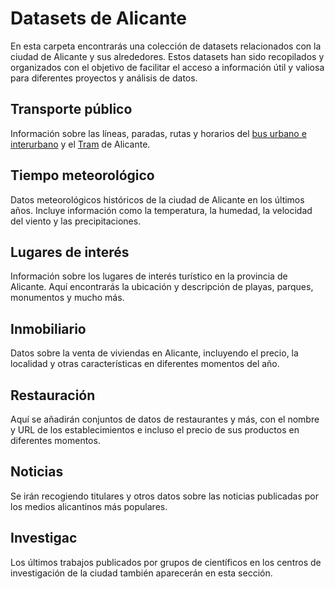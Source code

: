 # Datasets de Alicante

En esta carpeta encontrarás una colección de datasets relacionados con la ciudad de Alicante y sus alrededores. Estos datasets han sido recopilados y organizados con el objetivo de facilitar el acceso a información útil y valiosa para diferentes proyectos y análisis de datos.

## Transporte público

Información sobre las líneas, paradas, rutas y horarios del [bus urbano e interurbano](https://alicante.vectalia.es/) y el [Tram](https://www.tramalicante.es/) de Alicante.

## Tiempo meteorológico

Datos meteorológicos históricos de la ciudad de Alicante en los últimos años. Incluye información como la temperatura, la humedad, la velocidad del viento y las precipitaciones.

## Lugares de interés

Información sobre los lugares de interés turístico en la provincia de Alicante. Aquí encontrarás la ubicación y descripción de playas, parques, monumentos y mucho más.

## Inmobiliario

Datos sobre la venta de viviendas en Alicante, incluyendo el precio, la localidad y otras características en diferentes momentos del año.

## Restauración

Aquí se añadirán conjuntos de datos de restaurantes y más, con el nombre y URL de los establecimientos e incluso el precio de sus productos en diferentes momentos.

## Noticias

Se irán recogiendo titulares y otros datos sobre las noticias publicadas por los medios alicantinos más populares.

## Investigac

Los últimos trabajos publicados por grupos de científicos en los centros de investigación de la ciudad también aparecerán en esta sección.
